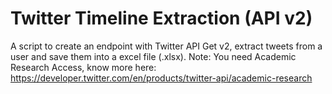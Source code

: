 # Twitter Timeline Extraction (API v2)
A script to create an endpoint with Twitter API Get v2, extract tweets from a user and save them into a excel file (.xlsx).
Note: You need Academic Research Access, know more here: https://developer.twitter.com/en/products/twitter-api/academic-research
